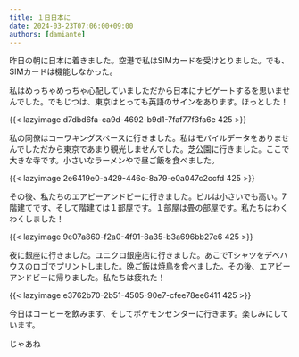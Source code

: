```yaml
---
title: １日日本に
date: 2024-03-23T07:06:00+09:00
authors: [damiante]
---
```

昨日の朝に日本に着きました。空港で私はSIMカードを受けとりました。でも、SIMカードは機能しなかった。

私はめっちゃめっちゃ心配していましただから日本にナビゲートするを思いませんでした。でもじつは、東京はとっても英語のサインをあります。ほっとした！

{{< lazyimage d7dbd6fa-ca9d-4692-b9d1-7faf77f3fa6e 425 >}}


私の同僚はコーワキングスペースに行きました。私はモバイルデータをありませんでしただから東京であまり観光しませんでした。芝公園に行きました。ここで大きな寺です。小さいなラーメンやで昼ご飯を食べました。

{{< lazyimage 2e6419e0-a429-446c-8a79-e0a047c2ccfd 425 >}}


その後、私たちのエアビーアンドビーに行きました。ビルは小さいでも高い。7階建てです、そして階建ては１部屋です。１部屋は畳の部屋です。私たちはわくわくしました！

{{< lazyimage 9e07a860-f2a0-4f91-8a35-b3a696bb27e6 425 >}}



夜に銀座に行きました。ユニクロ銀座店に行きました。あこでTシャツをデベハウスのロゴでプリントしました。晩ご飯は焼鳥を食べました。その後、エアビーアンドビーに帰りました。私たちは疲れた！

{{< lazyimage e3762b70-2b51-4505-90e7-cfee78ee6411 425 >}}



今日はコーヒーを飲みます、そしてポケモンセンターに行きます。楽しみにしています。

じゃあね